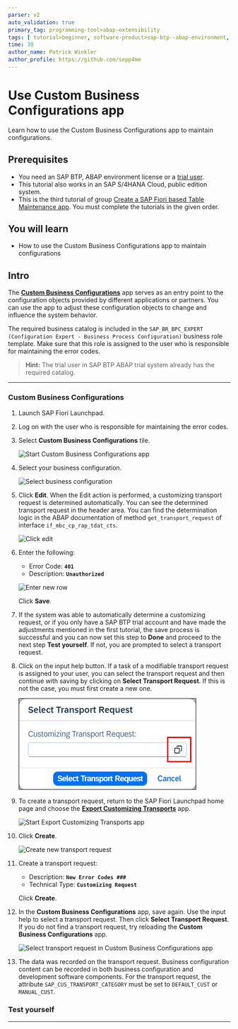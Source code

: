 ```yaml
---
parser: v2
auto_validation: true
primary_tag: programming-tool>abap-extensibility
tags: [ tutorial>beginner, software-product>sap-btp--abap-environment, programming-tool>abap-development, software-product>abap-platform, software-product-function>sap-s-4hana-cloud--abap-environment ]
time: 30
author_name: Patrick Winkler
author_profile: https://github.com/sepp4me
---
```


# Use Custom Business Configurations app
<!-- description --> Learn how to use the Custom Business Configurations app to maintain configurations.

## Prerequisites  
- You need an SAP BTP, ABAP environment license or a [trial user](abap-environment-trial-onboarding).
- This tutorial also works in an SAP S/4HANA Cloud, public edition system.
- This is the third tutorial of group [Create a SAP Fiori based Table Maintenance app](group.abap-env-factory). You must complete the tutorials in the given order.


## You will learn  
- How to use the Custom Business Configurations app to maintain configurations


## Intro
The [**Custom Business Configurations**](https://help.sap.com/viewer/65de2977205c403bbc107264b8eccf4b/Cloud/en-US/76384d8e68e646d6ae5ce8977412cbb4.html) app serves as an entry point to the configuration objects provided by different applications or partners. You can use the app to adjust these configuration objects to change and influence the system behavior.

The required business catalog is included in the `SAP_BR_BPC_EXPERT (Configuration Expert - Business Process Configuration)` business role template. Make sure that this role is assigned to the user who is responsible for maintaining the error codes.

>**Hint:** The trial user in SAP BTP ABAP trial system already has the required catalog.

---
### Custom Business Configurations


  1. Launch SAP Fiori Launchpad.

  2. Log on with the user who is responsible for maintaining the error codes.

  3. Select **Custom Business Configurations** tile.

      ![Start Custom Business Configurations app](m.png)

  4. Select your business configuration.

      ![Select business configuration](m2.png)

  5. Click **Edit**. When the Edit action is performed, a customizing transport request is determined automatically. You can see the determined transport request in the header area. You can find the determination logic in the ABAP documentation of method `get_transport_request` of interface `if_mbc_cp_rap_tdat_cts`.

      ![Click edit](m3.png)

  6. Enter the following:
     - Error Code: **`401`**
     - Description: **`Unauthorized`**

     ![Enter new row](m4.png)

     Click **Save**.

  7. If the system was able to automatically determine a customizing request, or if you only have a SAP BTP trial account and have made the adjustments mentioned in the first tutorial, the save process is successful and you can now set this step to **Done** and proceed to the next step **Test yourself**. 
  If not, you are prompted to select a transport request.

8. Click on the input help button. If a task of a modifiable transport request is assigned to your user, you can select the transport request and then continue with saving by clicking on **Select Transport Request**. If this is not the case, you must first create a new one.

     ![Input help button](m8.png)

9. To create a transport request, return to the SAP Fiori Launchpad home page and choose the [**Export Customizing Transports**](https://help.sap.com/viewer/65de2977205c403bbc107264b8eccf4b/Cloud/en-US/fa7366c3888848bd94566104ac52e627.html) app.

     ![Start Export Customizing Transports app](m9.png)

10. Click **Create**.

     ![Create new transport request](m10.png)

11. Create a transport request:
    - Description: **`New Error Codes ###`**
    - Technical Type: **`Customizing Request`**

    Click **Create**.

12. In the **Custom Business Configurations** app, save again. Use the input help to select a transport request. Then click **Select Transport Request**. If you do not find a transport request, try reloading the **Custom Business Configurations** app.

    ![Select transport request in Custom Business Configurations app](m16.png)

13. The data was recorded on the transport request. Business configuration content can be recorded in both business configuration and development software components. For the transport request, the attribute `SAP_CUS_TRANSPORT_CATEGORY` must be set to `DEFAULT_CUST` or `MANUAL_CUST`.



### Test yourself



---

